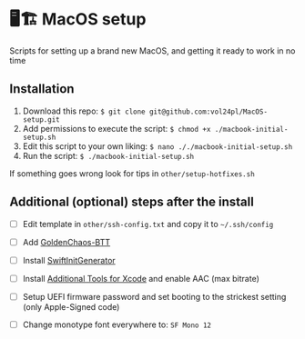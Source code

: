 # 🖥🏗 MacOS setup
Scripts for setting up a brand new MacOS, and getting it ready to work in no time

## Installation
1. Download this repo: `$ git clone git@github.com:vol24pl/MacOS-setup.git`
2. Add permissions to execute the script: `$ chmod +x ./macbook-initial-setup.sh`
3. Edit this script to your own liking: `$ nano ././macbook-initial-setup.sh` 
4. Run the script: `$ ./macbook-initial-setup.sh`

If something goes wrong look for tips in `other/setup-hotfixes.sh`
## Additional (optional) steps after the install

- [ ] Edit template in `other/ssh-config.txt` and copy it to `~/.ssh/config`
- [ ] Add [GoldenChaos-BTT](https://community.folivora.ai/t/goldenchaos-btt-a-complete-touch-bar-ui-replacement-preset/1281)
- [ ] Install [SwiftInitGenerator](https://github.com/Atimca/SwiftInitGenerator)
- [ ] Install [Additional Tools for Xcode](https://developer.apple.com/download/more/) and enable AAC (max bitrate)
- [ ] Setup UEFI firmware password and set booting to the strickest setting (only Apple-Signed code)
- [ ] Change monotype font everywhere to: `SF Mono 12`



